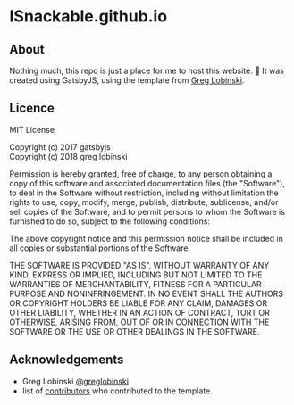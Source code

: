 # ISnackable.github.io

## About

Nothing much, this repo is just a place for me to host this website. 🙂 It was created using GatsbyJS, using the template from [Greg Lobinski](https://github.com/greglobinski).

## Licence

MIT License

Copyright (c) 2017 gatsbyjs <br />Copyright (c) 2018 greg lobinski

Permission is hereby granted, free of charge, to any person obtaining a copy of this software and associated documentation files (the "Software"), to deal in the Software without restriction, including without limitation the rights to use, copy, modify, merge, publish, distribute, sublicense, and/or sell
copies of the Software, and to permit persons to whom the Software is furnished to do so, subject to the following conditions:

The above copyright notice and this permission notice shall be included in all copies or substantial portions of the Software.

THE SOFTWARE IS PROVIDED "AS IS", WITHOUT WARRANTY OF ANY KIND, EXPRESS OR IMPLIED, INCLUDING BUT NOT LIMITED TO THE WARRANTIES OF MERCHANTABILITY, FITNESS FOR A PARTICULAR PURPOSE AND NONINFRINGEMENT. IN NO EVENT SHALL THE AUTHORS OR COPYRIGHT HOLDERS BE LIABLE FOR ANY CLAIM, DAMAGES OR OTHER LIABILITY, WHETHER IN AN ACTION OF CONTRACT, TORT OR OTHERWISE, ARISING FROM, OUT OF OR IN CONNECTION WITH THE SOFTWARE OR THE USE OR OTHER DEALINGS IN THE SOFTWARE.

## Acknowledgements

- Greg Lobinski [@greglobinski](https://github.com/greglobinski)
- list of [contributors](https://github.com/greglobinski/gatsby-starter-personal-blog/graphs/contributors) who contributed to the template.